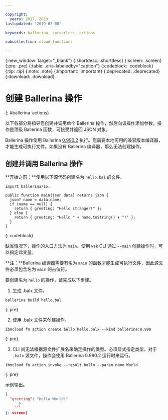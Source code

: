 ```yaml
---

copyright:
  years: 2017, 2019
lastupdated: "2019-03-08"

keywords: ballerina, serverless, actions

subcollection: cloud-functions

---
```


{:new_window: target="_blank"}
{:shortdesc: .shortdesc}
{:screen: .screen}
{:pre: .pre}
{:table: .aria-labeledby="caption"}
{:codeblock: .codeblock}
{:tip: .tip}
{:note: .note}
{:important: .important}
{:deprecated: .deprecated}
{:download: .download}

# 创建 Ballerina 操作
{: #ballerina-actions}

以下各部分将指导您创建并调用单个 Ballerina 操作，然后向该操作添加参数。操作是顶级 Ballerina 函数，可接受并返回 JSON 对象。 

Ballerina 操作使用 Ballerina [0.990.2](https://ballerina.io/downloads) 执行。您需要本地可用的兼容版本编译器，才能生成可执行文件。如果没有 Ballerina 编译器，那么无法创建操作。

## 创建并调用 Ballerina 操作

**开始之前：**使用以下源代码创建名为 `hello.bal` 的文件。

```ballerina
import ballerina/io;

public function main(json data) returns json {
  json? name = data.name;
  if (name == null) {
    return { greeting: "Hello stranger!" };
  } else {
    return { greeting: "Hello " + name.toString() + "!" };
  }
}
```
{: codeblock}

缺省情况下，操作的入口方法为 `main`。使用 `wsk` CLI 通过 `--main` 创建操作时，可以指定此变量。 

**注：**Ballerina 编译器需要有名为 `main` 的函数才能生成可执行文件，因此源文件必须包含名为 `main` 的占位符。

要创建名为 `hello` 的操作，请完成以下步骤。

1. 生成 .balx 文件。
  ```
  ballerina build hello.bal
  ```
{: pre}

2. 使用 .balx 文件来创建操作。
  ```
  ibmcloud fn action create bello hello.balx --kind ballerina:0.990
  ```
{: pre}

3. CLI 尚无法根据源文件扩展名来确定操作的类型。必须显式指定类型。对于 `.balx` 源文件，操作会使用 Ballerina 0.990.2 运行时来运行。
  ```
  ibmcloud fn action invoke --result bello --param name World
  ```
{: pre}

示例输出。
```json
{
  "greeting": "Hello World!"
      }
    ```
{: screen}
